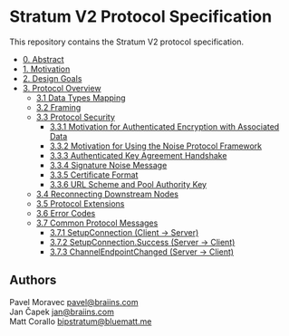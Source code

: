 # Stratum V2 Protocol Specification
This repository contains the Stratum V2 protocol specification.

- [0. Abstract](https://github.com/stratum-mining/sv2-spec/blob/main/00-Abstract.md)
- [1. Motivation](https://github.com/stratum-mining/sv2-spec/blob/main/01-Motivation.md)
- [2. Design Goals](https://github.com/stratum-mining/sv2-spec/blob/main/02-Design-Goals.md)
- [3. Protocol Overview](https://github.com/stratum-mining/sv2-spec/blob/main/03-Protocol-Overview.md)
  - [3.1 Data Types Mapping](https://github.com/stratum-mining/sv2-spec/blob/main/03-Protocol-Overview.md#31-data-types-mapping)
  - [3.2 Framing](https://github.com/stratum-mining/sv2-spec/blob/main/03-Protocol-Overview.md#32-framing)
  - [3.3 Protocol Security](https://github.com/stratum-mining/sv2-spec/blob/main/03-Protocol-Overview.md#33-protocol-security)
    - [3.3.1 Motivation for Authenticated Encryption with Associated Data](https://github.com/stratum-mining/sv2-spec/blob/main/03-Protocol-Overview.md#331-motivation-for-authenticated-encryption-with-associated-data)
    - [3.3.2 Motivation for Using the Noise Protocol Framework](https://github.com/stratum-mining/sv2-spec/blob/main/03-Protocol-Overview.md#332-motivation-for-using-the-noise-protocol-framework)
    - [3.3.3 Authenticated Key Agreement Handshake](https://github.com/stratum-mining/sv2-spec/blob/main/03-Protocol-Overview.md#333-authenticated-key-agreement-handshake)
    - [3.3.4 Signature Noise Message](https://github.com/stratum-mining/sv2-spec/blob/main/03-Protocol-Overview.md#334-signature-noise-message)
    - [3.3.5 Certificate Format](https://github.com/stratum-mining/sv2-spec/blob/main/03-Protocol-Overview.md#335-certificate-format)
    - [3.3.6 URL Scheme and Pool Authority Key](https://github.com/stratum-mining/sv2-spec/blob/main/03-Protocol-Overview.md#336-url-scheme-and-pool-authority-key)
  - [3.4 Reconnecting Downstream Nodes](https://github.com/stratum-mining/sv2-spec/blob/main/03-Protocol-Overview.md#34-reconnecting-downstream-nodes)
  - [3.5 Protocol Extensions](https://github.com/stratum-mining/sv2-spec/blob/main/03-Protocol-Overview.md#35-protocol-extensions)
  - [3.6 Error Codes](https://github.com/stratum-mining/sv2-spec/blob/main/03-Protocol-Overview.md#36-error-codes)
  - [3.7 Common Protocol Messages](https://github.com/stratum-mining/sv2-spec/blob/main/03-Protocol-Overview.md#37-common-protocol-messages)
    - [3.7.1 SetupConnection (Client -> Server)](https://github.com/stratum-mining/sv2-spec/blob/main/03-Protocol-Overview.md#371-setupconnection-client---server)
    - [3.7.2 SetupConnection.Success (Server -> Client)](https://github.com/stratum-mining/sv2-spec/blob/main/03-Protocol-Overview.md#372-setupconnectionsuccess-server---client)
    - [3.7.3 ChannelEndpointChanged (Server -> Client)](https://github.com/stratum-mining/sv2-spec/blob/main/03-Protocol-Overview.md#373-channelendpointchanged-server---client)

## Authors
Pavel Moravec <pavel@braiins.com>  
Jan Čapek <jan@braiins.com>  
Matt Corallo <bipstratum@bluematt.me>
